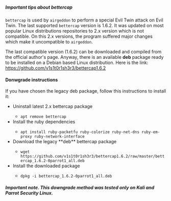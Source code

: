 ##### Important tips about bettercap

`bettercap` is used by `airgeddon` to perform a special Evil Twin attack on Evil Twin. The last supported `bettercap` version is 1.6.2. It was updated on most popular Linux distributions repositories to 2.x version which is not compatible. On this 2.x versions, the program suffered major changes which make it uncompatible to `airgeddon`.

The last compatible version (1.6.2) can be downloaded and compiled from the official author's page. Anyway, there is an available **deb** package ready to be installed on a Debian based Linux distribution. Here is the link: https://github.com/v1s1t0r1sh3r3/bettercap1.6.2

#### Donwgrade instructions

If you have chosen the legacy deb package, follow this instructions to install it:

<ul>
	<li>Uninstall latest 2.x bettercap package</li>
	<ul>
		<li><code>apt remove bettercap</code></li>
	</ul>
	<li>Install the ruby dependencies</li>
	<ul>
		<li><code>apt install ruby-packetfu ruby-colorize ruby-net-dns ruby-em-proxy ruby-network-interface</code></li>
	</ul>
	<li>Download the legacy **deb** bettercap package</li>
	<ul>
		<li><code>wget https://github.com/v1s1t0r1sh3r3/bettercap1.6.2/raw/master/bettercap_1.6.2-0parrot1_all.deb</code></li>
	</ul>
	<li>Install the downloaded package</li>
	<ul>
		<li><code>dpkg -i bettercap_1.6.2-0parrot1_all.deb</code></li>
	</ul>
</ul>

##### Important note. This downgrade method was tested only on Kali and Parrot Security Linux.
